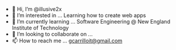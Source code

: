 - 👋 Hi, I’m @illusive2x
- 👀 I’m interested in ... Learning how to create web apps
- 🌱 I’m currently learning ... Software Engineering @ New England Institute of Technology
- 💞️ I’m looking to collaborate on ...
- 📫 How to reach me ... gcarrilloit@gmail.com

<!---
illusive2x/illusive2x is a ✨ special ✨ repository because its `README.md` (this file) appears on your GitHub profile.
You can click the Preview link to take a look at your changes.
--->
